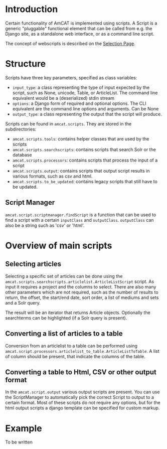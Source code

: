 


# Introduction #

Certain functionality of AmCAT is implemented using scripts.
A Script is a generic "pluggable" functional element that can be
called from e.g. the Django site, as a standalone web interface, or as
a command line script.

The concept of webscripts is described on the [Selection Page](selectionPage#WebScripts.md).


# Structure #

Scripts have three key parameters, specified as class variables:
  * `input_type`: a class representing the type of input expected by the script, such as None, unicode, Table, or ArticleList. The command line equivalent would be a (deserialized) stdin stream
  * `options`: a Django form of required and optional options. The CLI equivalent are the command line options and arguments. Can be None
  * `output_type`: a class representing the output that the script will produce.


Scripts can be found in `amcat.scripts`.
They are stored in the subdirectories:
  * `amcat.scripts.tools`: contains helper classes that are used by the scripts
  * `amcat.scripts.searchscripts`: contains scripts that search Solr or the database
  * `amcat.scripts.processors`: contains scripts that process the input of a script
  * `amcat.scripts.output`: contains scripts that output script results in various formats, such as csv and html.
  * `amcat.scripts.to_be_updated`: contains legacy scripts that still have to be updated.


## Script Manager ##

`amcat.script.scriptmanager.findScript` is a function that can be used to find a script with a certain `inputClass` and `outputClass`. `outputClass` can also be a string such as 'csv' or 'html'.


# Overview of main scripts #

## Selecting articles ##
Selecting a specific set of articles can be done using the `amcat.scripts.searchscripts.articlelist.ArticleListScript` script.
As input it requires a project and the columns to select. There are also many other parameters which are not required, such as the number of results to return, the offset, the start/end date, sort order, a list of mediums and sets and a Solr query.

The result will be an iterator that returns Article objects. Optionally the searchterms can be highlighted (if a Solr query is present).

## Converting a list of articles to a table ##
Conversion from an articlelist to a table can be performed using `amcat.script.processors.articlelist_to_table.ArticleListToTable`. A list of column should be present, that indicate the columns of the table.

## Converting a table to Html, CSV or other output format ##

In the `amcat.script.output` various output scripts are present. You can use the ScriptManager to automatically pick the correct Script to output to a certain format.
Most of these scripts do not require any options, but for the html output scripts a django template can be specified for custom markup.


# Example #

To be written
